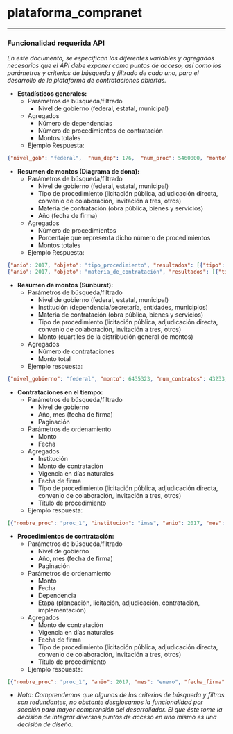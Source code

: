 # plataforma_compranet

***********************************************************

### Funcionalidad requerida API

*En este documento, se especifican las diferentes variables y agregados necesarios que el API debe exponer como puntos de acceso, así como los parámetros y criterios de búsqueda y filtrado de cada uno, para el desarrollo de la plataforma de contrataciones abiertas.*

* **Estadísticos generales:**
    * Parámetros de búsqueda/filtrado
      * Nivel de gobierno (federal, estatal, municipal)
    * Agregados
      * Número de dependencias
      * Número de procedimientos de contratación
      * Montos totales
    * Ejemplo Respuesta:

```json 
{"nivel_gob": "federal",  "num_dep": 176,  "num_proc": 5460000, "monto": 500000000 }
```

* **Resumen de montos (Diagrama de dona):**
    * Parámetros de búsqueda/filtrado
      * Nivel de gobierno (federal, estatal, municipal)
      * Tipo de procedimiento (licitación pública, adjudicación directa, convenio de colaboración, invitación a tres, otros)
      * Materia de contratación (obra pública, bienes y servicios)
      * Año (fecha de firma)
    * Agregados
      * Número de procedimientos
      * Porcentaje que representa dicho número de procedimientos
      * Montos totales
    * Ejemplo Respuesta:

```json 
{"anio": 2017, "objeto": "tipo_procedimiento", "resultados": [{"tipo": "licitación pública", "num_proc": 39000, "monto": 195000000}, {"tipo": "adjudicación directa", "num_proc": 517000, "monto": 1454999000},"..."{"tipo": "invitación a tres", "num_proc": 45600, "monto": 243423243}]}
{"anio": 2017, "objeto": "materia_de_contratación", "resultados": [{"tipo": "obra pública", "num_proc": 43200, "monto": 16000000}, {"tipo": "bienes", "num_proc": 532000, "monto": 146599000},"..." {"tipo": "servicios", "num_proc": 487600, "monto":987654}]}
```

* **Resumen de montos (Sunburst):**
    * Parámetros de búsqueda/filtrado
      * Nivel de gobierno (federal, estatal, municipal)
      * Institución (dependencia/secretaría,  entidades, municipios)
      * Materia de contratación (obra pública, bienes y servicios)
      * Tipo de procedimiento  (licitación pública, adjudicación directa, convenio de colaboración, invitación a tres, otros)
      * Monto (cuartiles de la distribución general de montos)
    * Agregados
      * Número de contrataciones
      * Monto total
    * Ejemplo respuesta:

```json 
{"nivel_gobierno": "federal", "monto": 6435323, "num_contratos": 43233, "instituciones": [{"institucion": "sep", "monto": 7644, "num_contratos": 764, "materias": [{"materia": "servicios", "monto": 234, "num_contratos": 34, "tipos": [{"tipo": "licitación pública", "monto": 131, "num_contratos": 32, "montos": [{"quartil": 1, "monto": 32, "num_contratos": 17}"..."]}"..."]}"..."]}"..."]}
```

* **Contrataciones en el tiempo:**
    * Parámetros de búsqueda/filtrado
      * Nivel de gobierno
      * Año, mes (fecha de firma)
      * Paginación
    * Parámetros de ordenamiento
      * Monto
      * Fecha
    * Agregados
      * Institución
      * Monto de contratación
      * Vigencia en días naturales
      * Fecha de firma
      * Tipo de procedimiento (licitación pública, adjudicación directa, convenio de colaboración, invitación a tres, otros)
      * Titulo de procedimiento
    * Ejemplo respuesta:

```json 
[{"nombre_proc": "proc_1", "institucion": "imss", "anio": 2017, "mes": "enero", "fecha_firma": "2017-01-12 T 18:00:00", "vigencia_dias": 1345, "tipo": "liciatación pública", "monto": 84882142332’}"...".]
```


* **Procedimientos de contratación:**
    * Parámetros de búsqueda/filtrado
      * Nivel de gobierno
      * Año, mes (fecha de firma)
      * Paginación
    * Parámetros de ordenamiento
      * Monto
      * Fecha
      * Dependencia
      * Etapa (planeación, licitación, adjudicación, contratación, implementación)
    * Agregados
      * Monto de contratación
      * Vigencia en días naturales
      * Fecha de firma
      * Tipo de procedimiento (licitación pública, adjudicación directa, convenio de colaboración, invitación a tres, otros)
      * Titulo de procedimiento
    * Ejemplo respuesta:

```json 
[{"nombre_proc": "proc_1", "anio": 2017, "mes": "enero", "fecha_firma": "2017-01-12 T 18:00:00", "etapa": "Contratación", "tipo": "liciatación pública", "monto": 84882142332, "dependencia": "SCT", "nivel_gob": "Federal"}"...".]
```

* *Nota: Comprendemos que algunos de los criterios de búsqueda y filtros son redundantes, no obstante desglosamos la funcionalidad por sección para mayor comprensión del desarrollador. El que éste tome la decisión de integrar diversos puntos de acceso en uno mismo es una decisión de diseño.*
